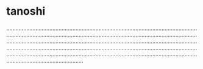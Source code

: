 # tanoshi

..............................................................................................................................................................................................................................................................................................................................................................................................................................................................................................................................................................................................................................................................................................